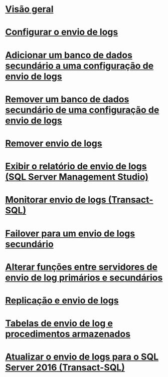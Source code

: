 # [Visão geral](about-log-shipping-sql-server.md)  
# [Configurar o envio de logs](configure-log-shipping-sql-server.md)  
# [Adicionar um banco de dados secundário a uma configuração de envio de logs](add-a-secondary-database-to-a-log-shipping-configuration-sql-server.md)  
# [Remover um banco de dados secundário de uma configuração de envio de logs](remove-a-secondary-database-from-a-log-shipping-configuration-sql-server.md)  
# [Remover envio de logs](remove-log-shipping-sql-server.md)  
# [Exibir o relatório de envio de logs (SQL Server Management Studio)](view-the-log-shipping-report-sql-server-management-studio.md)  
# [Monitorar envio de logs (Transact-SQL)](monitor-log-shipping-transact-sql.md)  
# [Failover para um envio de logs secundário](fail-over-to-a-log-shipping-secondary-sql-server.md)  
# [Alterar funções entre servidores de envio de log primários e secundários](change-roles-between-primary-and-secondary-log-shipping-servers-sql-server.md)  
# [Replicação e envio de logs](log-shipping-and-replication-sql-server.md)  
# [Tabelas de envio de log e procedimentos armazenados](log-shipping-tables-and-stored-procedures.md)  
# [Atualizar o envio de logs para o SQL Server 2016 (Transact-SQL)](upgrading-log-shipping-to-sql-server-2016-transact-sql.md)  
